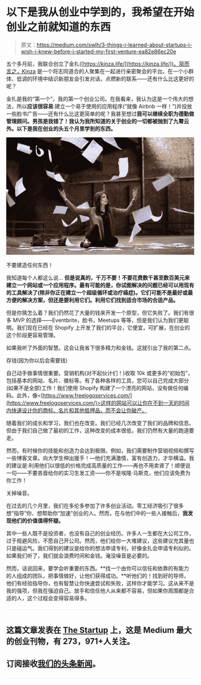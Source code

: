 # 以下是我从创业中学到的，我希望在开始创业之前就知道的东西

> 原文：<https://medium.com/swlh/3-things-i-learned-about-startups-i-wish-i-knew-before-i-started-my-first-venture-ea82e86ec20e>

五个多月前，我联合创立了金扎([https://kinza.life/](https://kinza.life/))。简而言之，Kinza 是一个将志同道合的人聚集在一起进行亲密聚会的平台。在一个小群体、低调的环境中结识新朋友会引发对话，点燃新的联系——还有什么比这更好的呢？

金扎是我的“第一个”，我的第一个创业公司。在我看来，我认为这是一个伟大的想法，所以**应该很容易**:建立一个易于使用的应用程序(“就像 Airbnb 一样！”)并投放一些脸书广告——还有什么比这更简单的呢？我甚至想过**我可以继续全职为德勤做管理顾问。男孩是我错了！我认为我所知道的关于创业的一切都被抛到了九霄云外。以下是我在创业的头五个月里学到的东西。**

![](img/35e2d49f1407d39c357a2115522663da.png)

不要建造任何东西！

我知道每个人都这么说… **但是说真的，千万不要！不要花费数千甚至数百美元来建立一个网站或一个应用程序。最有可能的是，你试图解决的问题已经可以用现有的工具解决了(除非你正在建立一个超级循环或治疗癌症)。它们可能不是最好或最方便的解决方案，但还是要利用它们。利用它们找到适合市场的合适产品。**

但是你猜怎么着？我们仍然花了大量的钱来开发一个原型，但它失败了。我们有很多 MVP 的选择——Eventbrite，脸书，Meetups 等等，但是我们认为我们更聪明。我们现在已经在 Shopify 上开发了我们的平台，它便宜，可扩展，在创业的这个阶段更容易管理。

如果我听了外面的智慧。这会让我省下很多精力和金钱。这就引出了我的第二点。

存钱(因为你以后会需要钱)

自己动手做事情很重要。营销机构(对不起伙计们！)收取 10k 或更多的“初始包”，包括基本的网站、名片、徽标等。有了各种各样的工具，您可以自己完成大部分(如果不是全部)工作！我们使用 Shopify 构建了一个漂亮的网站，没有做任何编码。此外，像<[https://www.freelogoservices.com/](https://www.freelogoservices.com/)>这样的网站可以让你在不到一天的时间内快速设计你的商标、名片和其他抵押品，而不会让你破产。

随着我们的成长和学习，我们也在改变。我们已经几次改变了我们的品牌和信息。但由于我们自己做了最初的工作，这种改变的成本很低，我们仍然有大量的跑道要走。

然而，有时候你的技能和创造力会达到极限。例如，我们需要制作营销视频和撰写一些博客文章。向大学生伸出援手！—他们充满激情，富有创造力，才华横溢。我的建议是:利用他们以很低的价格完成高质量的工作——再也不用卖肾了！顺便说一句——不要吝啬给你的实习生发工资——你不是埃隆·马斯克，他们应该免费为你工作！

关掉噪音。

在过去的几个月里，我们在多伦多参加了许多创业活动。零工经济吸引了很多想“指导”你、想帮助你“加速”创业的人。然而，在与他们中的一些人接触后，**我发现他们的价值值得怀疑。**

其中一些人既不是投资者，也没有自己的创业经历。许多人一生都在大公司工作，过于规避风险，不愿自己开公司。然而，他们给你一大堆建议，这些建议充其量也只是碰运气。我们得到的建议是给你的想法申请专利，好像金扎会申请专利似的。如果我们听了，我们就会浪费时间和金钱。淹没噪音是必要的。

然而，话说回来，要学会听重要的东西。**找一个由你可以信任和依靠的有能力的人组成的团队，把事情做好，让他们获得成功。**听他们的！找到好的导师，他们有经验指导你，也有智慧让你快速尝试和失败，这样你才能学习。这从来不是我的强项，但我在强迫自己。放手和信任他人从来都不容易，但如果你周围都是合适的人，这个过程会变得容易得多。

![](img/731acf26f5d44fdc58d99a6388fe935d.png)

## 这篇文章发表在 [The Startup](https://medium.com/swlh) 上，这是 Medium 最大的创业刊物，有 273，971+人关注。

## 订阅接收[我们的头条新闻](http://growthsupply.com/the-startup-newsletter/)。

![](img/731acf26f5d44fdc58d99a6388fe935d.png)